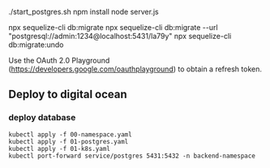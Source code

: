 ./start_postgres.sh
npm install
node server.js

npx sequelize-cli db:migrate
npx sequelize-cli db:migrate --url "postgresql://admin:1234@localhost:5431/la79y"
npx sequelize-cli db:migrate:undo


Use the OAuth 2.0 Playground (https://developers.google.com/oauthplayground) to obtain a refresh token.

## Deploy to digital ocean

### deploy database

```shell
kubectl apply -f 00-namespace.yaml
kubectl apply -f 01-postgres.yaml
kubectl apply -f 01-k8s.yaml
kubectl port-forward service/postgres 5431:5432 -n backend-namespace
```
